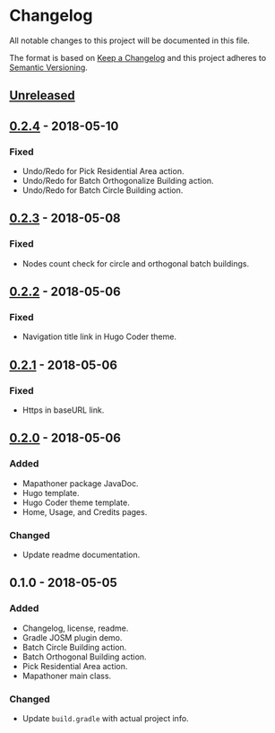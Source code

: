 # Changelog
All notable changes to this project will be documented in this file.

The format is based on [Keep a Changelog] and this project adheres to
[Semantic Versioning].

[Keep a Changelog]: http://keepachangelog.com/
[Semantic Versioning]: http://semver.org/

## [Unreleased]

## [0.2.4] - 2018-05-10
### Fixed
- Undo/Redo for Pick Residential Area action.
- Undo/Redo for Batch Orthogonalize Building action.
- Undo/Redo for Batch Circle Building action.

## [0.2.3] - 2018-05-08
### Fixed
- Nodes count check for circle and orthogonal batch buildings.

## [0.2.2] - 2018-05-06
### Fixed
- Navigation title link in Hugo Coder theme.

## [0.2.1] - 2018-05-06
### Fixed
- Https in baseURL link.

## [0.2.0] - 2018-05-06
### Added
- Mapathoner package JavaDoc.
- Hugo template.
- Hugo Coder theme template.
- Home, Usage, and Credits pages.

### Changed
- Update readme documentation.

## 0.1.0 - 2018-05-05
### Added
- Changelog, license, readme.
- Gradle JOSM plugin demo.
- Batch Circle Building action.
- Batch Orthogonal Building action.
- Pick Residential Area action.
- Mapathoner main class.

### Changed
- Update `build.gradle` with actual project info.

[Unreleased]: https://github.com/qeef/mapathoner/compare/v0.2.4...HEAD
[0.2.4]: https://github.com/qeef/mapathoner/compare/v0.2.3...v0.2.4
[0.2.3]: https://github.com/qeef/mapathoner/compare/v0.2.2...v0.2.3
[0.2.2]: https://github.com/qeef/mapathoner/compare/v0.2.1...v0.2.2
[0.2.1]: https://github.com/qeef/mapathoner/compare/v0.2.0...v0.2.1
[0.2.0]: https://github.com/qeef/mapathoner/compare/v0.1.0...v0.2.0
